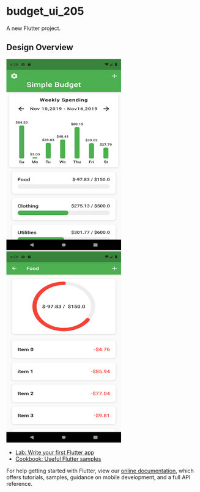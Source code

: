 # budget_ui_205

A new Flutter project.

## Design Overview
 <img src="https://raw.githubusercontent.com/Sifuln/Budget_expense_205/main/home_expense.png" alt="Design 1" style="max-width: 100%;" width="300px" height="500px">
 <img src="https://raw.githubusercontent.com/Sifuln/Budget_expense_205/main/second_screen.png" alt="Design 1" style="max-width: 100%;" width="300px" height="500px">

- [Lab: Write your first Flutter app](https://flutter.dev/docs/get-started/codelab)
- [Cookbook: Useful Flutter samples](https://flutter.dev/docs/cookbook)

For help getting started with Flutter, view our
[online documentation](https://flutter.dev/docs), which offers tutorials,
samples, guidance on mobile development, and a full API reference.
